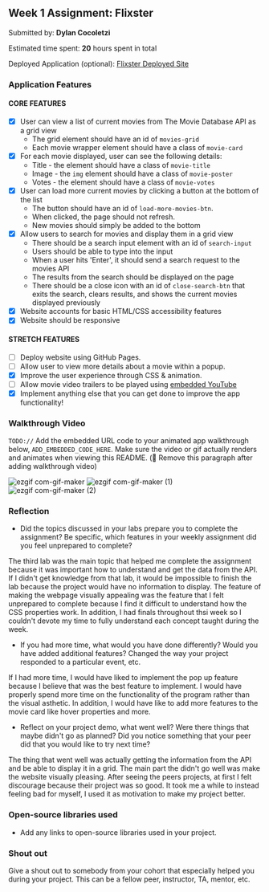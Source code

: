 ## Week 1 Assignment: Flixster

Submitted by: **Dylan Cocoletzi**

Estimated time spent: **20** hours spent in total

Deployed Application (optional): [Flixster Deployed Site](ADD_LINK_HERE)

### Application Features

#### CORE FEATURES

- [x] User can view a list of current movies from The Movie Database API as a grid view
  - The grid element should have an id of `movies-grid`
  - Each movie wrapper element should have a class of `movie-card`
- [x] For each movie displayed, user can see the following details:
  - Title - the element should have a class of `movie-title`
  - Image - the `img` element should have a class of `movie-poster`
  - Votes - the element should have a class of `movie-votes`
- [x] User can load more current movies by clicking a button at the bottom of the list
  - The button should have an id of `load-more-movies-btn`.
  - When clicked, the page should not refresh.
  - New movies should simply be added to the bottom
- [x] Allow users to search for movies and display them in a grid view
  - There should be a search input element with an id of `search-input`
  - Users should be able to type into the input
  - When a user hits 'Enter', it should send a search request to the movies API
  - The results from the search should be displayed on the page
  - There should be a close icon with an id of `close-search-btn` that exits the search, clears results, and shows the current movies displayed previously
- [x] Website accounts for basic HTML/CSS accessibility features
- [x] Website should be responsive

#### STRETCH FEATURES

- [ ] Deploy website using GitHub Pages. 
- [ ] Allow user to view more details about a movie within a popup.
- [x] Improve the user experience through CSS & animation.
- [ ] Allow movie video trailers to be played using [embedded YouTube](https://support.google.com/youtube/answer/171780?hl=en)
- [x] Implement anything else that you can get done to improve the app functionality!

### Walkthrough Video

`TODO://` Add the embedded URL code to your animated app walkthrough below, `ADD_EMBEDDED_CODE_HERE`. Make sure the video or gif actually renders and animates when viewing this README. (🚫 Remove this paragraph after adding walkthrough video)

![ezgif com-gif-maker](https://user-images.githubusercontent.com/86747062/173285355-1f88c8b1-a9d9-48cd-8649-27c12ba99fa2.gif)
![ezgif com-gif-maker (1)](https://user-images.githubusercontent.com/86747062/173286814-1b983c2c-ade8-4667-84bc-98ea1ac47911.gif)
![ezgif com-gif-maker (2)](https://user-images.githubusercontent.com/86747062/173287558-bcb1f71d-d0d0-49d3-9a0b-ca7d2fe44960.gif)



### Reflection

* Did the topics discussed in your labs prepare you to complete the assignment? Be specific, which features in your weekly assignment did you feel unprepared to complete?

The third lab was the main topic that helped me complete the assignment because it was important how to understand and get the data from the API. If I didn't get knowledge from that lab, it would be impossible to finish the lab because the project would have no information to display. The feature of making the webpage visually appealing was the feature that I felt unprepared to complete because I find it difficult to understand how the CSS properties work. In addition, I had finals throughout thsi week so I couldn't devote my time to fully understand each concept taught during the week.

* If you had more time, what would you have done differently? Would you have added additional features? Changed the way your project responded to a particular event, etc.
  
If I had more time, I would have liked to implement the pop up feature because I believe that was the best feature to implement. I would have properly spend more time on the functionality of the program rather than the visual asthetic. In addition, I would have like to add more features to the movie card like hover properties and more.

* Reflect on your project demo, what went well? Were there things that maybe didn't go as planned? Did you notice something that your peer did that you would like to try next time?

The thing that went well was actually getting the information from the API and be able to display it in a grid. The main part the didn't go well was make the website visually pleasing. After seeing the peers projects, at first I felt discourage because their project was so good. It took me a while to instead feeling bad for myself, I used it as motivation to make my project better. 

### Open-source libraries used

- Add any links to open-source libraries used in your project.

### Shout out

Give a shout out to somebody from your cohort that especially helped you during your project. This can be a fellow peer, instructor, TA, mentor, etc.
